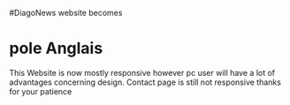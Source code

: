 #DiagoNews website
becomes
# pole Anglais
This Website is now mostly responsive however pc user will have a lot of advantages concerning design.
Contact page is still not responsive thanks for your patience

